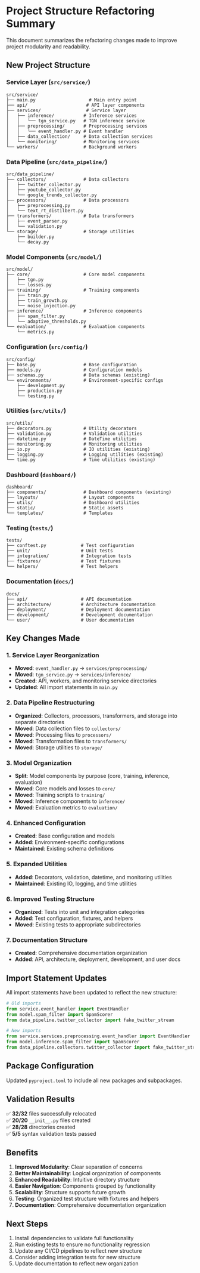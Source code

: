 # Project Structure Refactoring Summary

This document summarizes the refactoring changes made to improve project modularity and readability.

## New Project Structure

### Service Layer (`src/service/`)
```
src/service/
├── main.py                    # Main entry point
├── api/                      # API layer components
├── services/                 # Service layer
│   ├── inference/           # Inference services
│   │   └── tgn_service.py   # TGN inference service
│   ├── preprocessing/       # Preprocessing services  
│   │   └── event_handler.py # Event handler
│   ├── data_collection/     # Data collection services
│   └── monitoring/          # Monitoring services
└── workers/                 # Background workers
```

### Data Pipeline (`src/data_pipeline/`)
```
src/data_pipeline/
├── collectors/              # Data collectors
│   ├── twitter_collector.py
│   ├── youtube_collector.py
│   └── google_trends_collector.py
├── processors/              # Data processors
│   ├── preprocessing.py
│   └── text_rt_distilbert.py
├── transformers/            # Data transformers
│   ├── event_parser.py
│   └── validation.py
└── storage/                 # Storage utilities
    ├── builder.py
    └── decay.py
```

### Model Components (`src/model/`)
```
src/model/
├── core/                    # Core model components
│   ├── tgn.py
│   └── losses.py
├── training/                # Training components
│   ├── train.py
│   ├── train_growth.py
│   └── noise_injection.py
├── inference/               # Inference components
│   ├── spam_filter.py
│   └── adaptive_thresholds.py
└── evaluation/              # Evaluation components
    └── metrics.py
```

### Configuration (`src/config/`)
```
src/config/
├── base.py                  # Base configuration
├── models.py                # Configuration models
├── schemas.py               # Data schemas (existing)
└── environments/            # Environment-specific configs
    ├── development.py
    ├── production.py
    └── testing.py
```

### Utilities (`src/utils/`)
```
src/utils/
├── decorators.py            # Utility decorators
├── validation.py            # Validation utilities
├── datetime.py              # DateTime utilities
├── monitoring.py            # Monitoring utilities
├── io.py                    # IO utilities (existing)
├── logging.py               # Logging utilities (existing)
└── time.py                  # Time utilities (existing)
```

### Dashboard (`dashboard/`)
```
dashboard/
├── components/              # Dashboard components (existing)
├── layouts/                 # Layout components
├── utils/                   # Dashboard utilities
├── static/                  # Static assets
└── templates/               # Templates
```

### Testing (`tests/`)
```
tests/
├── conftest.py             # Test configuration
├── unit/                   # Unit tests
├── integration/            # Integration tests
├── fixtures/               # Test fixtures
└── helpers/                # Test helpers
```

### Documentation (`docs/`)
```
docs/
├── api/                    # API documentation
├── architecture/           # Architecture documentation
├── deployment/             # Deployment documentation
├── development/            # Development documentation
└── user/                   # User documentation
```

## Key Changes Made

### 1. Service Layer Reorganization
- **Moved**: `event_handler.py` → `services/preprocessing/`
- **Moved**: `tgn_service.py` → `services/inference/`
- **Created**: API, workers, and monitoring service directories
- **Updated**: All import statements in `main.py`

### 2. Data Pipeline Restructuring
- **Organized**: Collectors, processors, transformers, and storage into separate directories
- **Moved**: Data collection files to `collectors/`
- **Moved**: Processing files to `processors/`
- **Moved**: Transformation files to `transformers/`
- **Moved**: Storage utilities to `storage/`

### 3. Model Organization
- **Split**: Model components by purpose (core, training, inference, evaluation)
- **Moved**: Core models and losses to `core/`
- **Moved**: Training scripts to `training/`
- **Moved**: Inference components to `inference/`
- **Moved**: Evaluation metrics to `evaluation/`

### 4. Enhanced Configuration
- **Created**: Base configuration and models
- **Added**: Environment-specific configurations
- **Maintained**: Existing schema definitions

### 5. Expanded Utilities
- **Added**: Decorators, validation, datetime, and monitoring utilities
- **Maintained**: Existing IO, logging, and time utilities

### 6. Improved Testing Structure
- **Organized**: Tests into unit and integration categories
- **Added**: Test configuration, fixtures, and helpers
- **Moved**: Existing tests to appropriate subdirectories

### 7. Documentation Structure
- **Created**: Comprehensive documentation organization
- **Added**: API, architecture, deployment, development, and user docs

## Import Statement Updates

All import statements have been updated to reflect the new structure:

```python
# Old imports
from service.event_handler import EventHandler
from model.spam_filter import SpamScorer
from data_pipeline.twitter_collector import fake_twitter_stream

# New imports  
from service.services.preprocessing.event_handler import EventHandler
from model.inference.spam_filter import SpamScorer
from data_pipeline.collectors.twitter_collector import fake_twitter_stream
```

## Package Configuration

Updated `pyproject.toml` to include all new packages and subpackages.

## Validation Results

✅ **32/32** files successfully relocated  
✅ **20/20** `__init__.py` files created  
✅ **28/28** directories created  
✅ **5/5** syntax validation tests passed  

## Benefits

1. **Improved Modularity**: Clear separation of concerns
2. **Better Maintainability**: Logical organization of components
3. **Enhanced Readability**: Intuitive directory structure
4. **Easier Navigation**: Components grouped by functionality
5. **Scalability**: Structure supports future growth
6. **Testing**: Organized test structure with fixtures and helpers
7. **Documentation**: Comprehensive documentation organization

## Next Steps

1. Install dependencies to validate full functionality
2. Run existing tests to ensure no functionality regression
3. Update any CI/CD pipelines to reflect new structure
4. Consider adding integration tests for new structure
5. Update documentation to reflect new organization